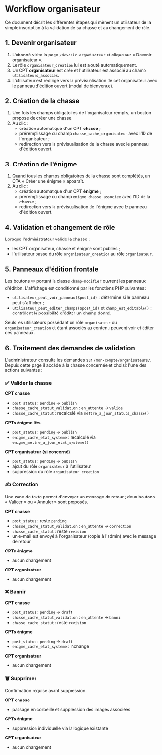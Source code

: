 # Workflow organisateur

Ce document décrit les différentes étapes qui mènent un utilisateur de la simple inscription à la validation de sa chasse et au changement de rôle.

## 1. Devenir organisateur

1. L'abonné visite la page `/devenir-organisateur` et clique sur « Devenir organisateur ».
2. Le rôle `organisateur_creation` lui est ajouté automatiquement.
3. Un CPT **organisateur** est créé et l'utilisateur est associé au champ `utilisateurs_associes`.
4. L'utilisateur est redirigé vers la prévisualisation de cet organisateur avec le panneau d'édition ouvert (modal de bienvenue).

## 2. Création de la chasse

1. Une fois les champs obligatoires de l'organisateur remplis, un bouton propose de créer une chasse.
2. Au clic :
   - création automatique d'un CPT **chasse** ;
   - préremplissage du champ `chasse_cache_organisateur` avec l'ID de l'organisateur ;
   - redirection vers la prévisualisation de la chasse avec le panneau d'édition ouvert.

## 3. Création de l'énigme

1. Quand tous les champs obligatoires de la chasse sont complétés, un CTA « Créer une énigme » apparaît.
2. Au clic :
   - création automatique d'un CPT **énigme** ;
   - préremplissage du champ `enigme_chasse_associee` avec l'ID de la chasse ;
   - redirection vers la prévisualisation de l'énigme avec le panneau d'édition ouvert.

## 4. Validation et changement de rôle

Lorsque l'administrateur valide la chasse :

- les CPT organisateur, chasse et énigme sont publiés ;
- l'utilisateur passe du rôle `organisateur_creation` au rôle `organisateur`.

## 5. Panneaux d'édition frontale

Les boutons ✏️ portant la classe `champ-modifier` ouvrent les panneaux d'édition. L'affichage est conditionné par les fonctions PHP suivantes :

- `utilisateur_peut_voir_panneau($post_id)` : détermine si le panneau peut s'afficher ;
- `utilisateur_peut_editer_champs($post_id)` et `champ_est_editable()` : contrôlent la possibilité d'éditer un champ donné.

Seuls les utilisateurs possédant un rôle `organisateur` ou `organisateur_creation` et étant associés au contenu peuvent voir et éditer ces panneaux.

## 6. Traitement des demandes de validation

L'administrateur consulte les demandes sur `/mon-compte/organisateurs/`. Depuis cette page il accède à la chasse concernée et choisit l'une des actions suivantes :

### ✅ Valider la chasse

**CPT chasse**
- `post_status` : `pending` → `publish`
- `chasse_cache_statut_validation` : `en_attente` → `valide`
- `chasse_cache_statut` : recalculé via `mettre_a_jour_statuts_chasse()`

**CPTs énigme liés**
- `post_status` : `pending` → `publish`
- `enigme_cache_etat_systeme` : recalculé via `enigme_mettre_a_jour_etat_systeme()`

**CPT organisateur (si concerné)**
- `post_status` : `pending` → `publish`
- ajout du rôle `organisateur` à l'utilisateur
- suppression du rôle `organisateur_creation`

### ✍️ Correction

Une zone de texte permet d'envoyer un message de retour ; deux boutons « Valider » ou « Annuler » sont proposés.

**CPT chasse**
- `post_status` : reste `pending`
- `chasse_cache_statut_validation` : `en_attente` → `correction`
- `chasse_cache_statut` : reste `revision`
- un e-mail est envoyé à l'organisateur (copie à l'admin) avec le message de retour

**CPTs énigme**
- aucun changement

**CPT organisateur**
- aucun changement

### ❌ Bannir

**CPT chasse**
- `post_status` : `pending` → `draft`
- `chasse_cache_statut_validation` : `en_attente` → `banni`
- `chasse_cache_statut` : reste `revision`

**CPTs énigme**
- `post_status` : `pending` → `draft`
- `enigme_cache_etat_systeme` : inchangé

**CPT organisateur**
- aucun changement

### 🗑️ Supprimer

Confirmation requise avant suppression.

**CPT chasse**
- passage en corbeille et suppression des images associées

**CPTs énigme**
- suppression individuelle via la logique existante

**CPT organisateur**
- aucun changement

